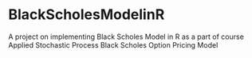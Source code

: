 # BlackScholesModelinR
A project on implementing Black Scholes Model in R as a part of course Applied Stochastic Process
Black Scholes Option Pricing Model
